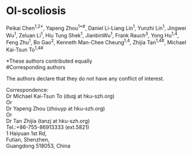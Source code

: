 # OI-scoliosis

Peikai Chen<sup>1,2*</sup>, Yapeng Zhou<sup>1*#</sup>, Daniel Li-Liang Lin<sup>1</sup>, Yunzhi Lin<sup>1</sup>, Jingwei Wu<sup>1</sup>, Zeluan Li<sup>1</sup>, Hiu Tung Shek<sup>1</sup>, JianbinWu<sup>1</sup>, Frank Rauch<sup>3</sup>, Yong Hu<sup>1,4</sup>, Feng Zhu<sup>1</sup>, Bo Gao<sup>2</sup>, Kenneth Man-Chee Cheung<sup>1,4</sup>, Zhijia Tan<sup>1,4#</sup>, Michael Kai-Tsun To<sup>1,4#</sup>

*These authors contributed equally<br>
#Corresponding authors

The authors declare that they do not have any conflict of interest.

Correspondence:<br>
Dr Michael Kai-Tsun To (duqj at hku-szh.org)<br>
Or<br>
Dr Yapeng Zhou (zhouyp at hku-szh.org)<br>
Or<br>
Dr Tan Zhijia (tanzj at hku-szh.org)<br>
Tel.:+86-755-86913333 (ext.5821)<br>
1 Haiyuan 1st Rd,<br>
Futian, Shenzhen, <br>
Guangdong 518053, China<br>
